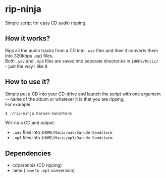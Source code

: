 # rip-ninja
Simple script for easy CD audio ripping.

## How it works?
Rips all the audio tracks from a CD into `.wav` files and then it converts them into 320kbps `.mp3` files.  
Both `.wav` and `.mp3` files are saved into separate directories in `$HOME/Music/` - just the way I like it.

## How to use it?
Simply put a CD into your CD-drive and launch the script with one argument -- name of the album or whatever it is that you are ripping.  
For example:
```bash
$ ./rip-ninja Darude-Sandstorm
```
Will rip a CD and output: 
- `.wav` files into `$HOME/Music/wav/Darude-Sandstorm`
- `.mp3` files into `$HOME/Music/mp3/Darude-Sandstorm`.


## Dependencies
- cdparanoia (CD ripping)
- lame (`.wav` to `.mp3` conversion)
